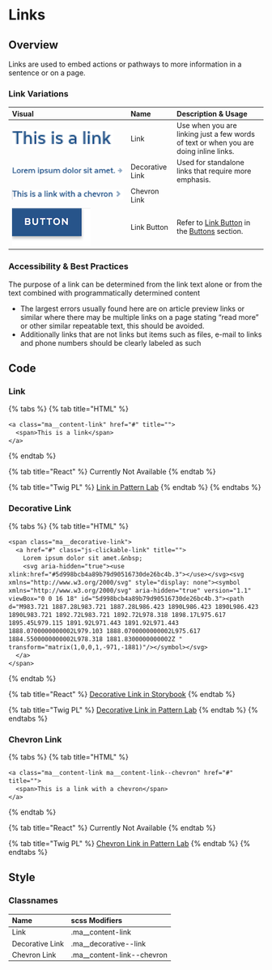 # Links

## Overview

Links are used to embed actions or pathways to more information in a sentence or on a page.

### Link Variations

| **Visual** | **Name** | **Description & Usage** |
| :--- | :--- | :--- |
| ![](../../.gitbook/assets/link-1-1.png) | Link | Use when you are linking just a few words of text or when you are doing inline links. |
| ![](../../.gitbook/assets/decorativelink-1.png) | Decorative Link | Used for standalone links that require more emphasis. |
| ![](../../.gitbook/assets/linkchevron-2.png) | Chevron Link |  |
| ![](../../.gitbook/assets/primarybutton-4%20%281%29.png) | Link Button | Refer to [Link Button](buttons.md#link-button) in the [Buttons](buttons.md) section. |

### Accessibility & Best Practices

The purpose of a link can be determined from the link text alone or from the text combined with programmatically determined content

* The largest errors usually found here are on article preview links or similar where there may be multiple links on a page stating “read more” or other similar repeatable text, this should be avoided.
* Additionally links that are not links but items such as files, e-mail to links and phone numbers should be clearly labeled as such

## Code

### Link

{% tabs %}
{% tab title="HTML" %}
```markup
<a class="ma__content-link" href="#" title="">
  <span>This is a link</span>
</a>
```
{% endtab %}

{% tab title="React" %}
Currently Not Available
{% endtab %}

{% tab title="Twig PL" %}
[Link in Pattern Lab](https://mayflower.digital.mass.gov/?p=atoms-link)
{% endtab %}
{% endtabs %}

### Decorative Link

{% tabs %}
{% tab title="HTML" %}
```markup
<span class="ma__decorative-link">
  <a href="#" class="js-clickable-link" title="">
    Lorem ipsum dolor sit amet.&nbsp;
    <svg aria-hidden="true"><use xlink:href="#5d998bcb4a89b79d90516730de26bc4b.3"></use></svg><svg xmlns="http://www.w3.org/2000/svg" style="display: none"><symbol xmlns="http://www.w3.org/2000/svg" aria-hidden="true" version="1.1" viewBox="0 0 16 18" id="5d998bcb4a89b79d90516730de26bc4b.3"><path d="M983.721 1887.28L983.721 1887.28L986.423 1890L986.423 1890L986.423 1890L983.721 1892.72L983.721 1892.72L978.318 1898.17L975.617 1895.45L979.115 1891.92L971.443 1891.92L971.443 1888.0700000000002L979.103 1888.0700000000002L975.617 1884.5500000000002L978.318 1881.8300000000002Z " transform="matrix(1,0,0,1,-971,-1881)"/></symbol></svg>
  </a>
</span>
```
{% endtab %}

{% tab title="React" %}
[Decorative Link in Storybook](https://mayflower-react.digital.mass.gov/?selectedKind=atoms%2Flinks&selectedStory=DecorativeLink&full=0&addons=1&stories=1&panelRight=0&addonPanel=storybooks%2Fstorybook-addon-knobs)
{% endtab %}

{% tab title="Twig PL" %}
[Decorative Link in Pattern Lab](https://mayflower.digital.mass.gov/?p=atoms-decorative-link)
{% endtab %}
{% endtabs %}

### Chevron Link

{% tabs %}
{% tab title="HTML" %}
```markup
<a class="ma__content-link ma__content-link--chevron" href="#" title="">
  <span>This is a link with a chevron</span>
</a>
```
{% endtab %}

{% tab title="React" %}
Currently Not Available
{% endtab %}

{% tab title="Twig PL" %}
[Chevron Link in Pattern Lab](https://mayflower.digital.mass.gov/?p=atoms-link-chevron)
{% endtab %}
{% endtabs %}

## Style

### Classnames

| **Name** | **scss Modifiers** |
| :--- | :--- |
| Link | .ma\_\_content-link |
| Decorative Link | .ma\_\_decorative--link |
| Chevron Link | .ma\_\_content-link--chevron |

